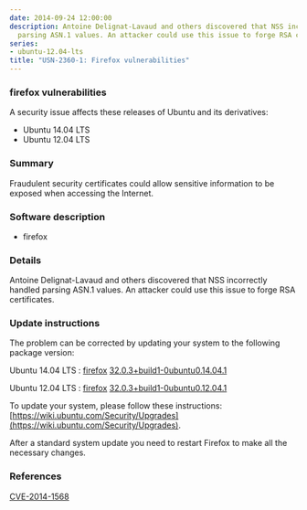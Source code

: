 ```yaml
---
date: 2014-09-24 12:00:00
description: Antoine Delignat-Lavaud and others discovered that NSS incorrectly handled
  parsing ASN.1 values. An attacker could use this issue to forge RSA certificates.
series:
- ubuntu-12.04-lts
title: "USN-2360-1: Firefox vulnerabilities"
---
```


### firefox vulnerabilities

A security issue affects these releases of Ubuntu and its derivatives:

* Ubuntu 14.04 LTS
* Ubuntu 12.04 LTS

### Summary

Fraudulent security certificates could allow sensitive information to be exposed when accessing the Internet.

### Software description

* firefox 

### Details

Antoine Delignat-Lavaud and others discovered that NSS incorrectly handled parsing ASN.1 values. An attacker could use this issue to forge RSA certificates. 

### Update instructions

The problem can be corrected by updating your system to the following package version:

Ubuntu 14.04 LTS
 : [firefox](https://launchpad.net/ubuntu/+source/firefox) <span> [32.0.3+build1-0ubuntu0.14.04.1](https://launchpad.net/ubuntu/+source/firefox/32.0.3+build1-0ubuntu0.14.04.1) </span> 

Ubuntu 12.04 LTS
 : [firefox](https://launchpad.net/ubuntu/+source/firefox) <span> [32.0.3+build1-0ubuntu0.12.04.1](https://launchpad.net/ubuntu/+source/firefox/32.0.3+build1-0ubuntu0.12.04.1) </span> 

To update your system, please follow these instructions: [https://wiki.ubuntu.com/Security/Upgrades](https://wiki.ubuntu.com/Security/Upgrades).

After a standard system update you need to restart Firefox to make all the necessary changes. 

### References

 [CVE-2014-1568](http://people.ubuntu.com/~ubuntu-security/cve/CVE-2014-1568)

